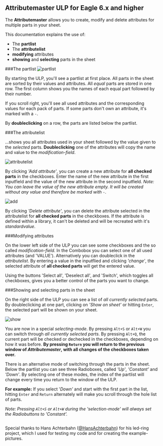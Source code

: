 ## Attributemaster ULP for Eagle 6.x and higher

The **Attributemaster** allows you to create, modify and delete attributes for multiple parts in your sheet.

This documentation explains the use of:

- The **partlist**
- The **attributelist**
- **modifying** attributes
- **showing** and **selecting** parts in the sheet



###The partlist
![partlist](Attributemaster_partlist.jpg)

By starting the ULP, you'll see a partlist at first place. 
All parts in the sheet are sorted by their values and attributes. All *equal* parts are stored in one row. The first column shows you the names of each equal part followed by their number.

If you scroll right, you'll see all used attributes and the corresponding values for each pack of parts. If some parts don't own an attribute, it's marked with a ` - `.

By **doubleclicking** on a row, the parts are listed below the partlist.

###The attributelist

...shows you all attributes used in your sheet followed by the value given to the *selected* parts. **Doubleclicking** one of the attributes will copy the name and value to the *modification-field*.

![attributelist](Attributemaster_attributelist.jpg) 

By clicking *'Add attribute'*, you can create a new attribute for **all checked parts** in the checkboxes. Enter the name of the new attribute in the first inputfield and the value of the new attribute in the second inputfield. *Note: You can leave the value of the new attribute empty. It will be created without any value and therefore be marked with `-`.*

![add](at_add.jpg)

By clicking *'Delete attribute'*, you can delete the attribute selected in the attributelist for **all checked parts** in the checkboxes. 
If the attribute is defined within a library, it can't be deleted and will be recreated with it's *standardvalue*.

###Modifying attributes

On the lower left side of the ULP you can see some checkboxes and the so called *modification-field*. In the Combobox you can select one of all used attributes (and 'VALUE'). Alternatively you can doubleclick in the *attributelist*. By entering a value in the inputflied and clicking *'change'*, the selected attribute of **all checked parts** will get the entered value.

Using the buttons 'Select all', 'Deselect all', and 'Switch', which toggles all checkboxes, gives you a better control of the parts you want to change.

###Showing and selecting parts in the sheet

On the right side of the ULP you can see a list of *all currently selected* parts. By doubleclicking at one part, clicking on *'Show on sheet'* or hitting `Enter`, the selected part will be shown on your sheet. 

![show](at_show.jpg)

You are now in a special *selecting-mode*. By pressing `Alt+S` or `Alt+W` you can switch through *all currently selected parts*. By pressing `Alt+Q`, the current part will be checked or dechecked in the checkboxes, depending on how it was before. **By pressing `Return` you will return to the previous window of *Attributemaster*, with all changes of the checkboxes taken over.**

There is an alternative mode of switching through the parts in the sheet. Below the partlist you can see three Radioboxes, called *'Up'*, *'Constant'* and *'Down'*. By selecting one of these modes, the index of the partlist will change every time you return to the window of the ULP. 

**For example:** If you select '*Down'* and start with the first part in the list, hitting `Enter` and `Return` alternately will make you scroll through the hole list of parts.

*Note: Pressing `Alt+S` or `Alt+W` during the 'selection-mode' will always set the Radiobuttons to 'Constant'.*


##
Special thanks to Hans Achterbahn ([@HansAchterbahn](https://github.com/HansAchterbahn)) for his led-ring project, which I used for testing my code and for creating the example-pictures.
